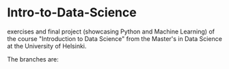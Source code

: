 # Intro-to-Data-Science
exercises and final project (showcasing Python and Machine Learning) of the course "Introduction to Data Science" from the Master's in Data Science at the University of Helsinki.

The branches are:
   
